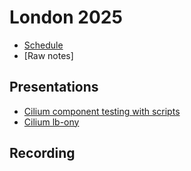 # London 2025 

* [Schedule](https://docs.google.com/document/d/1jhnt9EZLO1L2lnKTGBQNyIY6LpqN0o8bbxmvRjudnMg/edit?usp=sharing)
* [Raw notes]

## Presentations

* [Cilium component testing with scripts](cilium-component-testing.html)
* [Cilium lb-ony](cilium-lb-only.pdf)

## Recording
